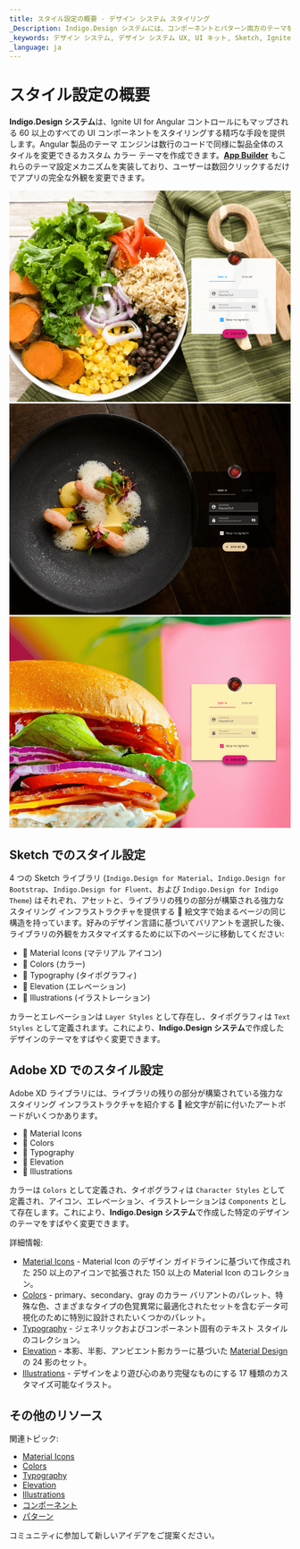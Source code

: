 ```yaml
---
title: スタイル設定の概要 - デザイン システム スタイリング
_Description: Indigo.Design システムには、コンポーネントとパターン両方のテーマを定義するために必要な項目がすべて含まれます。
_keywords: デザイン システム, デザイン システム UX, UI キット, Sketch, Ignite UI for Angular, Sketch to Angular, Angular, Angular デザイン システム, Sketch からコードをエクスポート, Angular 用のデザイン キット, Sketch HTML, Sketch to HTML, Sketch UI キット
_language: ja
---
```


# スタイル設定の概要

**Indigo.Design システム**は、Ignite UI for Angular コントロールにもマップされる 60 以上のすべての UI コンポーネントをスタイリングする精巧な手段を提供します。Angular 製品のテーマ エンジンは数行のコードで同様に製品全体のスタイルを変更できるカスタム カラー テーマを作成できます。[**App Builder**](https://jp.infragistics.com/products/appbuilder/help/app-builder-overview) もこれらのテーマ設定メカニズムを実装しており、ユーザーは数回クリックするだけでアプリの完全な外観を変更できます。

<img class="responsive-img" src="../images/theme_overview_default.png" />

<img class="responsive-img" src="../images/theme_overview_dark.png" />

<img class="responsive-img" src="../images/theme_overview_vibrant.png" />

## Sketch でのスタイル設定

4 つの Sketch ライブラリ (`Indigo.Design for Material`、`Indigo.Design for Bootstrap`、`Indigo.Design for Fluent`、および `Indigo.Design for Indigo Theme`) はそれぞれ、アセットと、ライブラリの残りの部分が構築される強力なスタイリング インフラストラクチャを提供する 🎨 絵文字で始まるページの同じ構造を持っています。好みのデザイン言語に基づいてバリアントを選択した後、ライブラリの外観をカスタマイズするために以下のページに移動してください:

- 🎨 Material Icons (マテリアル アイコン)
- 🎨 Colors (カラー)
- 🎨 Typography (タイポグラフィ)
- 🎨 Elevation (エレベーション)
- 🎨 Illustrations (イラストレーション)

カラーとエレベーションは `Layer Styles` として存在し、タイポグラフィは `Text Styles` として定義されます。これにより、**Indigo.Design システム**で作成したデザインのテーマをすばやく変更できます。

## Adobe XD でのスタイル設定

Adobe XD ライブラリには、ライブラリの残りの部分が構築されている強力なスタイリング インフラストラクチャを紹介する 🎨 絵文字が前に付いたアートボードがいくつかあります。

- 🎨 Material Icons
- 🎨 Colors
- 🎨 Typography
- 🎨 Elevation
- 🎨 Illustrations

カラーは `Colors` として定義され、タイポグラフィは `Character Styles` として定義され、アイコン、エレベーション、イラストレーションは `Components` として存在します。これにより、**Indigo.Design システム**で作成した特定のデザインのテーマをすばやく変更できます。

詳細情報:

- [Material Icons](material-icons.md) - Material Icon のデザイン ガイドラインに基づいて作成された 250 以上のアイコンで拡張された 150 以上の Material Icon のコレクション。
- [Colors](colors.md) - primary、secondary、gray のカラー バリアントのパレット、特殊な色、さまざまなタイプの色覚異常に最適化されたセットを含むデータ可視化のために特別に設計されたいくつかのパレット。 
- [Typography](typography.md) - ジェネリックおよびコンポーネント固有のテキスト スタイルのコレクション。
- [Elevation](elevation.md) - 本影、半影、アンビエント影カラーに基づいた [Material Design](https://material.io/design/environment/elevation.html) の 24 影のセット。
- [Illustrations](illustrations.md) - デザインをより遊び心のあり完璧なものにする 17 種類のカスタマイズ可能なイラスト。

## その他のリソース

関連トピック:

- [Material Icons](material-icons.md)
- [Colors](colors.md)
- [Typography](typography.md)
- [Elevation](elevation.md)
- [Illustrations](illustrations.md)
- [コンポーネント](../components/components-overview.md)
- [パターン](../patterns/patterns-overview.md)
  <div class="divider--half"></div>

コミュニティに参加して新しいアイデアをご提案ください。
